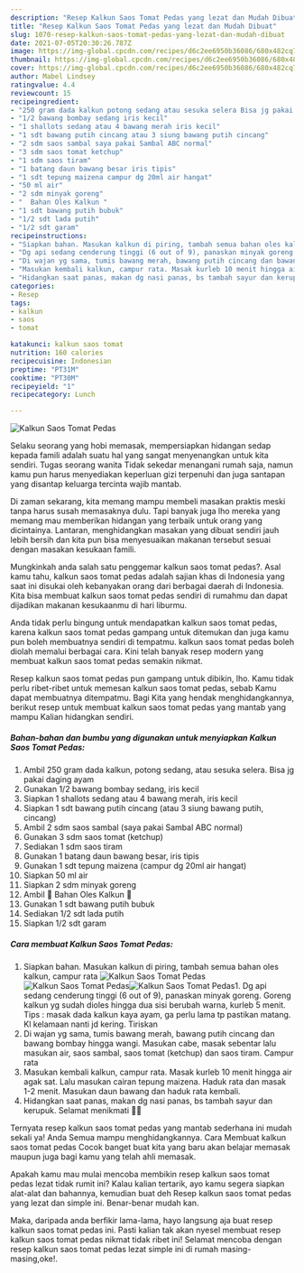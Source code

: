 ```yaml
---
description: "Resep Kalkun Saos Tomat Pedas yang lezat dan Mudah Dibuat"
title: "Resep Kalkun Saos Tomat Pedas yang lezat dan Mudah Dibuat"
slug: 1070-resep-kalkun-saos-tomat-pedas-yang-lezat-dan-mudah-dibuat
date: 2021-07-05T20:30:26.787Z
image: https://img-global.cpcdn.com/recipes/d6c2ee6950b36086/680x482cq70/kalkun-saos-tomat-pedas-foto-resep-utama.jpg
thumbnail: https://img-global.cpcdn.com/recipes/d6c2ee6950b36086/680x482cq70/kalkun-saos-tomat-pedas-foto-resep-utama.jpg
cover: https://img-global.cpcdn.com/recipes/d6c2ee6950b36086/680x482cq70/kalkun-saos-tomat-pedas-foto-resep-utama.jpg
author: Mabel Lindsey
ratingvalue: 4.4
reviewcount: 15
recipeingredient:
- "250 gram dada kalkun potong sedang atau sesuka selera Bisa jg pakai daging ayam"
- "1/2 bawang bombay sedang iris kecil"
- "1 shallots sedang atau 4 bawang merah iris kecil"
- "1 sdt bawang putih cincang atau 3 siung bawang putih cincang"
- "2 sdm saos sambal saya pakai Sambal ABC normal"
- "3 sdm saos tomat ketchup"
- "1 sdm saos tiram"
- "1 batang daun bawang besar iris tipis"
- "1 sdt tepung maizena campur dg 20ml air hangat"
- "50 ml air"
- "2 sdm minyak goreng"
- "  Bahan Oles Kalkun "
- "1 sdt bawang putih bubuk"
- "1/2 sdt lada putih"
- "1/2 sdt garam"
recipeinstructions:
- "Siapkan bahan. Masukan kalkun di piring, tambah semua bahan oles kalkun, campur rata"
- "Dg api sedang cenderung tinggi (6 out of 9), panaskan minyak goreng. Goreng kalkun yg sudah dioles hingga dua sisi berubah warna, kurleb 5 menit. Tips : masak dada kalkun kaya ayam, ga perlu lama tp pastikan matang. Kl kelamaan nanti jd kering. Tiriskan"
- "Di wajan yg sama, tumis bawang merah, bawang putih cincang dan bawang bombay hingga wangi. Masukan cabe, masak sebentar lalu masukan air, saos sambal, saos tomat (ketchup) dan saos tiram. Campur rata"
- "Masukan kembali kalkun, campur rata. Masak kurleb 10 menit hingga air agak sat. Lalu masukan cairan tepung maizena. Haduk rata dan masak 1-2 menit. Masukan daun bawang dan haduk rata kembali."
- "Hidangkan saat panas, makan dg nasi panas, bs tambah sayur dan kerupuk. Selamat menikmati 🤗🍴"
categories:
- Resep
tags:
- kalkun
- saos
- tomat

katakunci: kalkun saos tomat 
nutrition: 160 calories
recipecuisine: Indonesian
preptime: "PT31M"
cooktime: "PT30M"
recipeyield: "1"
recipecategory: Lunch

---
```



![Kalkun Saos Tomat Pedas](https://img-global.cpcdn.com/recipes/d6c2ee6950b36086/680x482cq70/kalkun-saos-tomat-pedas-foto-resep-utama.jpg)

Selaku seorang yang hobi memasak, mempersiapkan hidangan sedap kepada famili adalah suatu hal yang sangat menyenangkan untuk kita sendiri. Tugas seorang  wanita Tidak sekedar menangani rumah saja, namun kamu pun harus menyediakan keperluan gizi terpenuhi dan juga santapan yang disantap keluarga tercinta wajib mantab.

Di zaman  sekarang, kita memang mampu membeli masakan praktis meski tanpa harus susah memasaknya dulu. Tapi banyak juga lho mereka yang memang mau memberikan hidangan yang terbaik untuk orang yang dicintainya. Lantaran, menghidangkan masakan yang dibuat sendiri jauh lebih bersih dan kita pun bisa menyesuaikan makanan tersebut sesuai dengan masakan kesukaan famili. 



Mungkinkah anda salah satu penggemar kalkun saos tomat pedas?. Asal kamu tahu, kalkun saos tomat pedas adalah sajian khas di Indonesia yang saat ini disukai oleh kebanyakan orang dari berbagai daerah di Indonesia. Kita bisa membuat kalkun saos tomat pedas sendiri di rumahmu dan dapat dijadikan makanan kesukaanmu di hari liburmu.

Anda tidak perlu bingung untuk mendapatkan kalkun saos tomat pedas, karena kalkun saos tomat pedas gampang untuk ditemukan dan juga kamu pun boleh membuatnya sendiri di tempatmu. kalkun saos tomat pedas boleh diolah memalui berbagai cara. Kini telah banyak resep modern yang membuat kalkun saos tomat pedas semakin nikmat.

Resep kalkun saos tomat pedas pun gampang untuk dibikin, lho. Kamu tidak perlu ribet-ribet untuk memesan kalkun saos tomat pedas, sebab Kamu dapat membuatnya ditempatmu. Bagi Kita yang hendak menghidangkannya, berikut resep untuk membuat kalkun saos tomat pedas yang mantab yang mampu Kalian hidangkan sendiri.

<!--inarticleads1-->

##### Bahan-bahan dan bumbu yang digunakan untuk menyiapkan Kalkun Saos Tomat Pedas:

1. Ambil 250 gram dada kalkun, potong sedang, atau sesuka selera. Bisa jg pakai daging ayam
1. Gunakan 1/2 bawang bombay sedang, iris kecil
1. Siapkan 1 shallots sedang atau 4 bawang merah, iris kecil
1. Siapkan 1 sdt bawang putih cincang (atau 3 siung bawang putih, cincang)
1. Ambil 2 sdm saos sambal (saya pakai Sambal ABC normal)
1. Gunakan 3 sdm saos tomat (ketchup)
1. Sediakan 1 sdm saos tiram
1. Gunakan 1 batang daun bawang besar, iris tipis
1. Gunakan 1 sdt tepung maizena (campur dg 20ml air hangat)
1. Siapkan 50 ml air
1. Siapkan 2 sdm minyak goreng
1. Ambil  🥄 Bahan Oles Kalkun 🥄
1. Gunakan 1 sdt bawang putih bubuk
1. Sediakan 1/2 sdt lada putih
1. Siapkan 1/2 sdt garam




<!--inarticleads2-->

##### Cara membuat Kalkun Saos Tomat Pedas:

1. Siapkan bahan. Masukan kalkun di piring, tambah semua bahan oles kalkun, campur rata
<img src="https://img-global.cpcdn.com/steps/d03810a2afe43c0f/160x128cq70/kalkun-saos-tomat-pedas-langkah-memasak-1-foto.jpg" alt="Kalkun Saos Tomat Pedas"><img src="https://img-global.cpcdn.com/steps/93fd331b41db3de8/160x128cq70/kalkun-saos-tomat-pedas-langkah-memasak-1-foto.jpg" alt="Kalkun Saos Tomat Pedas"><img src="https://img-global.cpcdn.com/steps/f8397a4742230bf3/160x128cq70/kalkun-saos-tomat-pedas-langkah-memasak-1-foto.jpg" alt="Kalkun Saos Tomat Pedas">1. Dg api sedang cenderung tinggi (6 out of 9), panaskan minyak goreng. Goreng kalkun yg sudah dioles hingga dua sisi berubah warna, kurleb 5 menit. Tips : masak dada kalkun kaya ayam, ga perlu lama tp pastikan matang. Kl kelamaan nanti jd kering. Tiriskan
1. Di wajan yg sama, tumis bawang merah, bawang putih cincang dan bawang bombay hingga wangi. Masukan cabe, masak sebentar lalu masukan air, saos sambal, saos tomat (ketchup) dan saos tiram. Campur rata
1. Masukan kembali kalkun, campur rata. Masak kurleb 10 menit hingga air agak sat. Lalu masukan cairan tepung maizena. Haduk rata dan masak 1-2 menit. Masukan daun bawang dan haduk rata kembali.
1. Hidangkan saat panas, makan dg nasi panas, bs tambah sayur dan kerupuk. Selamat menikmati 🤗🍴




Ternyata resep kalkun saos tomat pedas yang mantab sederhana ini mudah sekali ya! Anda Semua mampu menghidangkannya. Cara Membuat kalkun saos tomat pedas Cocok banget buat kita yang baru akan belajar memasak maupun juga bagi kamu yang telah ahli memasak.

Apakah kamu mau mulai mencoba membikin resep kalkun saos tomat pedas lezat tidak rumit ini? Kalau kalian tertarik, ayo kamu segera siapkan alat-alat dan bahannya, kemudian buat deh Resep kalkun saos tomat pedas yang lezat dan simple ini. Benar-benar mudah kan. 

Maka, daripada anda berfikir lama-lama, hayo langsung aja buat resep kalkun saos tomat pedas ini. Pasti kalian tak akan nyesel membuat resep kalkun saos tomat pedas nikmat tidak ribet ini! Selamat mencoba dengan resep kalkun saos tomat pedas lezat simple ini di rumah masing-masing,oke!.

